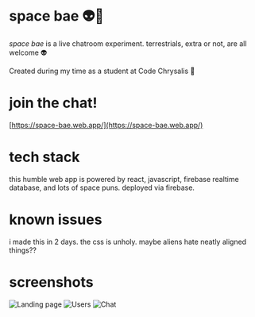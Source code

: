 # space bae 👽💋

*space bae* is a live chatroom experiment. terrestrials, extra or not, are all welcome 👽

Created during my time as a student at Code Chrysalis 🦋

# join the chat!

[https://space-bae.web.app/](https://space-bae.web.app/)

# tech stack

this humble web app is powered by react, javascript, firebase realtime database, and lots of space puns. deployed via firebase.

# known issues

i made this in 2 days. the css is unholy. maybe aliens hate neatly aligned things??

# screenshots

![Landing page](https://github.com/heysivani/spacebae/blob/staging/screenshots/landing.png)
![Users](https://github.com/heysivani/spacebae/blob/staging/screenshots/users.png)
![Chat](https://github.com/heysivani/spacebae/blob/staging/screenshots/chat.png)
